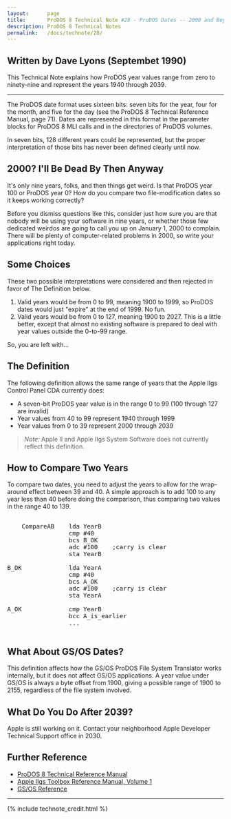 ```yaml
---
layout:      page
title:       ProDOS 8 Technical Note #28 - ProDOS Dates -- 2000 and Beyond
description: ProDOS 8 Technical Notes
permalink:   /docs/technote/28/
---
```




<h2>Written by Dave Lyons (Septembet 1990)</h2>

<p>This Technical Note explains how ProDOS year values range from zero to 
ninety-nine and represent the years 1940 through 2039.</p>

<hr>

<p>The ProDOS date format uses sixteen bits: seven bits for the year, four for 
the month, and five for the day (see the ProDOS 8 Technical Reference Manual, 
page 71).  Dates are represented in this format in the parameter blocks for 
ProDOS 8 MLI calls and in the directories of ProDOS volumes.</p>

<p>In seven bits, 128 different years could be represented, but the proper 
interpretation of those bits has never been defined clearly until now.</p>


<h2>2000? I'll Be Dead By Then Anyway</h2>

<p>It's only nine years, folks, and then things get weird.  Is that ProDOS
year 100 or ProDOS year 0?  How do you compare two file-modification dates
so it keeps working correctly?</p>

<p>Before you dismiss questions like this, consider just how sure you are
that nobody will be using your software in nine years, or whether those
few dedicated weirdos are going to call you up on January 1, 2000 to
complain.  There will be plenty of computer-related problems in 2000, so
write your applications right today.</p>


<h2>Some Choices</h2>

<p>These two possible interpretations were considered and then rejected in
favor of The Definition below.</p>

<ol>
<li>Valid years would be from 0 to 99, meaning 1900 to 1999, so ProDOS 
dates would just "expire" at the end of 1999.  No fun.</li>

<li>Valid years would be from 0 to 127, meaning 1900 to 2027.  This is a
little better, except that almost no existing software is prepared to deal
with year values outside the 0-to-99 range.</li>
</ol>

<p>So, you are left with...</p>


<h2>The Definition</h2>

<p>The following definition allows the same range of years that the Apple
IIgs Control Panel CDA currently does:</p>

<ul>
<li>A seven-bit ProDOS year value is in the range 0 to 99 (100 through 127 
are invalid)</li>
<li>Year values from 40 to 99 represent 1940 through 1999</li>
<li>Year values from 0 to 39 represent 2000 through 2039</li>
</ul>

<blockquote><em>Note:</em> Apple II and Apple IIgs System Software does
not currently reflect this definition.</blockquote>


<h2>How to Compare Two Years</h2>

<p>To compare two dates, you need to adjust the years to allow for the
wrap-around effect between 39 and 40.  A simple approach is to add 100 to
any year less than 40 before doing the comparison, thus comparing two
values in the range 40 to 139.</p>

<pre>

    CompareAB    lda YearB
                 cmp #40
                 bcs B_OK
                 adc #100    ;carry is clear
                 sta YearB

B_OK             lda YearA
                 cmp #40
                 bcs A_OK
                 adc #100    ;carry is clear
                 sta YearA

A_OK             cmp YearB
                 bcc A_is_earlier
                 ...

</pre>


<h2>What About GS/OS Dates?</h2>

<p>This definition affects how the GS/OS ProDOS File System Translator works 
internally, but it does not affect GS/OS applications.  A year value under 
GS/OS is always a byte offset from 1900, giving a possible range of 1900 to 
2155, regardless of the file system involved.</p>


<h2>What Do You Do After 2039?</h2>

<p>Apple is still working on it.  Contact your neighborhood Apple
Developer Technical Support office in 2030.</p>


<h2>Further Reference</h2>

<ul>
<li><a href="/docs/techref/">ProDOS 8 Technical Reference Manual</a></li>
<li><a href="https://archive.org/details/AppleIIGSToolboxReferenceVolume1">Apple IIgs Toolbox Reference Manual, Volume 1</a></li>
<li><a href="http://www.brutaldeluxe.fr/documentation/apda/apple_appleiigs_gsosreference.pdf">GS/OS Reference</a></li>
</ul>

<hr>



{% include technote_credit.html %}
